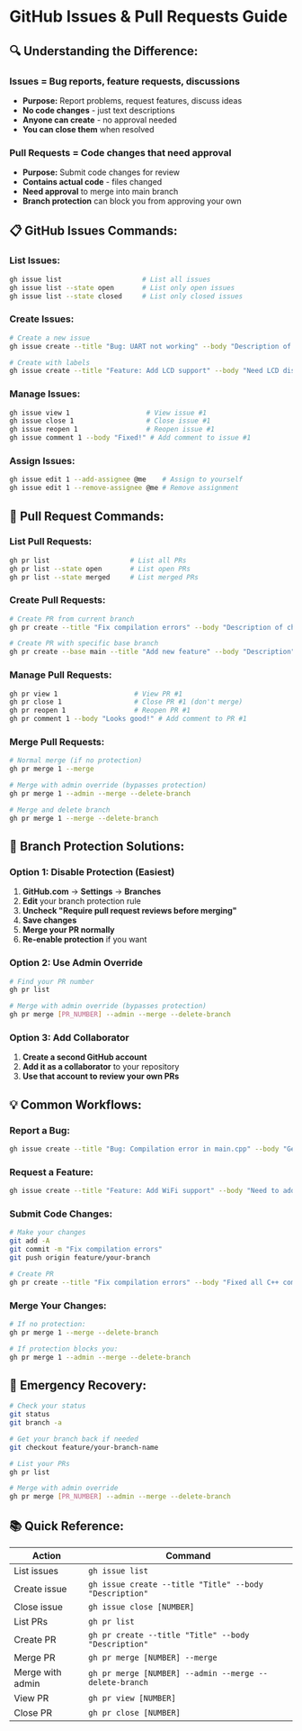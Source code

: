 # GitHub Issues & Pull Requests Guide

## **🔍 Understanding the Difference:**

### **Issues** = Bug reports, feature requests, discussions
- **Purpose:** Report problems, request features, discuss ideas
- **No code changes** - just text descriptions
- **Anyone can create** - no approval needed
- **You can close them** when resolved

### **Pull Requests** = Code changes that need approval
- **Purpose:** Submit code changes for review
- **Contains actual code** - files changed
- **Need approval** to merge into main branch
- **Branch protection** can block you from approving your own

## **📋 GitHub Issues Commands:**

### **List Issues:**
```bash
gh issue list                    # List all issues
gh issue list --state open       # List only open issues
gh issue list --state closed     # List only closed issues
```

### **Create Issues:**
```bash
# Create a new issue
gh issue create --title "Bug: UART not working" --body "Description of the problem"

# Create with labels
gh issue create --title "Feature: Add LCD support" --body "Need LCD display" --label "enhancement"
```

### **Manage Issues:**
```bash
gh issue view 1                   # View issue #1
gh issue close 1                  # Close issue #1
gh issue reopen 1                 # Reopen issue #1
gh issue comment 1 --body "Fixed!" # Add comment to issue #1
```

### **Assign Issues:**
```bash
gh issue edit 1 --add-assignee @me    # Assign to yourself
gh issue edit 1 --remove-assignee @me # Remove assignment
```

## **🔧 Pull Request Commands:**

### **List Pull Requests:**
```bash
gh pr list                    # List all PRs
gh pr list --state open       # List open PRs
gh pr list --state merged     # List merged PRs
```

### **Create Pull Requests:**
```bash
# Create PR from current branch
gh pr create --title "Fix compilation errors" --body "Description of changes"

# Create PR with specific base branch
gh pr create --base main --title "Add new feature" --body "Description"
```

### **Manage Pull Requests:**
```bash
gh pr view 1                   # View PR #1
gh pr close 1                  # Close PR #1 (don't merge)
gh pr reopen 1                 # Reopen PR #1
gh pr comment 1 --body "Looks good!" # Add comment to PR #1
```

### **Merge Pull Requests:**
```bash
# Normal merge (if no protection)
gh pr merge 1 --merge

# Merge with admin override (bypasses protection)
gh pr merge 1 --admin --merge --delete-branch

# Merge and delete branch
gh pr merge 1 --merge --delete-branch
```

## **🚨 Branch Protection Solutions:**

### **Option 1: Disable Protection (Easiest)**
1. **GitHub.com** → **Settings** → **Branches**
2. **Edit** your branch protection rule
3. **Uncheck "Require pull request reviews before merging"**
4. **Save changes**
5. **Merge your PR normally**
6. **Re-enable protection** if you want

### **Option 2: Use Admin Override**
```bash
# Find your PR number
gh pr list

# Merge with admin override (bypasses protection)
gh pr merge [PR_NUMBER] --admin --merge --delete-branch
```

### **Option 3: Add Collaborator**
1. **Create a second GitHub account**
2. **Add it as a collaborator** to your repository
3. **Use that account to review your own PRs**

## **💡 Common Workflows:**

### **Report a Bug:**
```bash
gh issue create --title "Bug: Compilation error in main.cpp" --body "Getting error: undefined reference to 'function_name'"
```

### **Request a Feature:**
```bash
gh issue create --title "Feature: Add WiFi support" --body "Need to add WiFi connectivity to the Pi Zero"
```

### **Submit Code Changes:**
```bash
# Make your changes
git add -A
git commit -m "Fix compilation errors"
git push origin feature/your-branch

# Create PR
gh pr create --title "Fix compilation errors" --body "Fixed all C++ compilation issues"
```

### **Merge Your Changes:**
```bash
# If no protection:
gh pr merge 1 --merge --delete-branch

# If protection blocks you:
gh pr merge 1 --admin --merge --delete-branch
```

## **🔧 Emergency Recovery:**

```bash
# Check your status
git status
git branch -a

# Get your branch back if needed
git checkout feature/your-branch-name

# List your PRs
gh pr list

# Merge with admin override
gh pr merge [PR_NUMBER] --admin --merge --delete-branch
```

## **📚 Quick Reference:**

| Action | Command |
|--------|---------|
| List issues | `gh issue list` |
| Create issue | `gh issue create --title "Title" --body "Description"` |
| Close issue | `gh issue close [NUMBER]` |
| List PRs | `gh pr list` |
| Create PR | `gh pr create --title "Title" --body "Description"` |
| Merge PR | `gh pr merge [NUMBER] --merge` |
| Merge with admin | `gh pr merge [NUMBER] --admin --merge --delete-branch` |
| View PR | `gh pr view [NUMBER]` |
| Close PR | `gh pr close [NUMBER]` |
